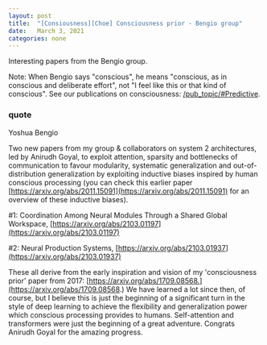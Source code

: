 ```yaml
---
layout: post
title:  "[Consiousness][Choe] Consciousness prior - Bengio group"
date:   March 3, 2021
categories: none
---
```


Interesting papers from the Bengio group.

 Note: When Bengio says "conscious", he means "conscious, as in conscious and deliberate effort", not "I feel like this or that kind of conscious". See our publications on consciousness: [/pub_topic/#Predictive](/pub_topic/#Predictive).



### quote 



Yoshua Bengio 

Two new papers from my group & collaborators on system 2 architectures, led by Anirudh Goyal, to exploit attention, sparsity and bottlenecks of communication to favour modularity, systematic generalization and out-of-distribution generalization by exploiting inductive biases inspired by human conscious processing (you can check this earlier paper [https://arxiv.org/abs/2011.15091](https://arxiv.org/abs/2011.15091) for an overview of these inductive biases).

#1: Coordination Among Neural Modules Through a Shared Global Workspace, [https://arxiv.org/abs/2103.01197](https://arxiv.org/abs/2103.01197)

#2: Neural Production Systems, [https://arxiv.org/abs/2103.01937](https://arxiv.org/abs/2103.01937)

These all derive from the early inspiration and vision of my 'consciousness prior' paper from 2017: [https://arxiv.org/abs/1709.08568.](https://arxiv.org/abs/1709.08568.) We have learned a lot since then, of course, but I believe this is just the beginning of a significant turn in the style of deep learning to achieve the flexibility and generalization power which conscious processing provides to humans. Self-attention and transformers were just the beginning of a great adventure. Congrats Anirudh Goyal for the amazing progress.



 

